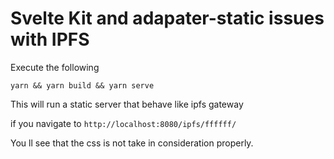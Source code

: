 # Svelte Kit and adapater-static issues with IPFS 

Execute the following

`yarn && yarn build && yarn serve`

This will run a static server that behave like ipfs gateway

if you navigate to `http://localhost:8080/ipfs/ffffff/` 

You ll see that the css is not take in consideration properly.

